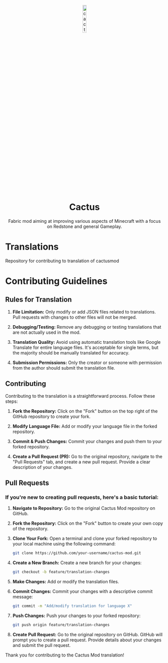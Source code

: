 <p align="center">
<img src="https://cactusmod.xyz/static/icon.webp" alt="cactus-client-logo" width="15%"/>
</p>

<h1 align="center">Cactus</h1>
<p align="center">Fabric mod aiming at improving various aspects of Minecraft with a focus on Redstone and general Gameplay.</p>

# Translations
Repository for contributing to translation of cactusmod

# Contributing Guidelines

## Rules for Translation

1. **File Limitation:** Only modify or add JSON files related to translations. Pull requests with changes to other files will not be merged.

2. **Debugging/Testing:** Remove any debugging or testing translations that are not actually used in the mod.

3. **Translation Quality:** Avoid using automatic translation tools like Google Translate for entire language files. It's acceptable for single terms, but the majority should be manually translated for accuracy.

4. **Submission Permissions:** Only the creator or someone with permission from the author should submit the translation file.

## Contributing

Contributing to the translation is a straightforward process. Follow these steps:

1. **Fork the Repository:** Click on the "Fork" button on the top right of the GitHub repository to create your fork.

2. **Modify Language File:** Add or modify your language file in the forked repository.

3. **Commit & Push Changes:** Commit your changes and push them to your forked repository.

4. **Create a Pull Request (PR):** Go to the original repository, navigate to the "Pull Requests" tab, and create a new pull request. Provide a clear description of your changes.

## Pull Requests

### If you're new to creating pull requests, here's a basic tutorial:

1. **Navigate to Repository:** Go to the original Cactus Mod repository on GitHub.

2. **Fork the Repository:** Click on the "Fork" button to create your own copy of the repository.

3. **Clone Your Fork:** Open a terminal and clone your forked repository to your local machine using the following command:
   ```bash
   git clone https://github.com/your-username/cactus-mod.git
   ```
4. **Create a New Branch:** Create a new branch for your changes:
   ```bash
   git checkout -b feature/translation-changes
   ```
5. **Make Changes:** Add or modify the translation files.
6. **Commit Changes:** Commit your changes with a descriptive commit message:
   ```bash
   git commit -m "Add/modify translation for language X"
   ```
7. **Push Changes:** Push your changes to your forked repository:
   ```bash
   git push origin feature/translation-changes
   ```
8. **Create Pull Request:** Go to the original repository on GitHub. GitHub will prompt you to create a pull request. Provide details about your changes and submit the pull request.

Thank you for contributing to the Cactus Mod translation!



